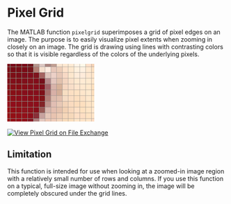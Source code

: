 # Pixel Grid
The MATLAB function `pixelgrid` superimposes a grid of pixel edges on an image. The purpose is to easily visualize pixel extents when zooming in closely on an image. The grid is drawing using lines with contrasting colors so that it is visible regardless of the colors of the underlying pixels.

![screen shot](misc/pixel-grid-screenshot.png)

[![View Pixel Grid on File Exchange](https://www.mathworks.com/matlabcentral/images/matlab-file-exchange.svg)](https://www.mathworks.com/matlabcentral/fileexchange/71622-pixel-grid)

## Limitation
This function is intended for use when looking at a zoomed-in image region with a relatively small number of rows and columns. If you use this function on a typical, full-size image without zooming in, the image will be completely obscured under the grid lines.

